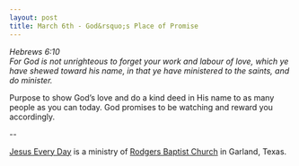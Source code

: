 ```yaml
---
layout: post
title: March 6th - God&rsquo;s Place of Promise
---
```


_Hebrews 6:10  
For God is not unrighteous to forget your work and labour of love,
which ye have shewed toward his name, in that ye have ministered to
the saints, and do minister._

Purpose to show God&rsquo;s love and do a kind deed in His name to
as many people as you can today. God promises to be watching and
reward you accordingly.

 --

<a href=http://jesuseveryday.net>Jesus Every Day</a> is a ministry of <a href=http://rodgersbaptist.net>Rodgers Baptist Church</a> in Garland, Texas.
